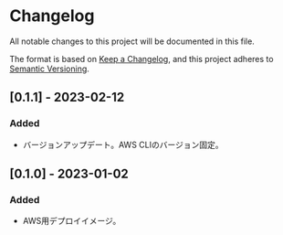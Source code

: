 # Changelog

All notable changes to this project will be documented in this file.

The format is based on [Keep a Changelog](https://keepachangelog.com/en/1.0.0/),
and this project adheres to [Semantic Versioning](https://semver.org/spec/v2.0.0.html).
## [0.1.1] - 2023-02-12
### Added
- バージョンアップデート。AWS CLIのバージョン固定。

## [0.1.0] - 2023-01-02
### Added
- AWS用デプロイイメージ。